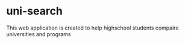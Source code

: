# uni-search

This web application is created to help highschool students compaire universities and programs
